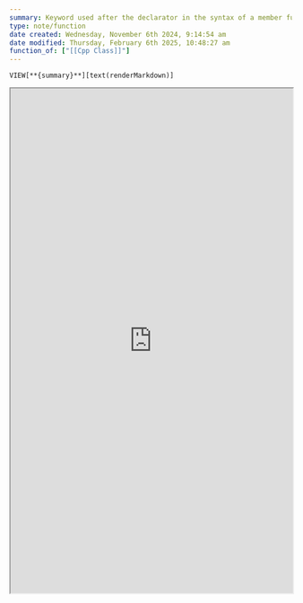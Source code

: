 ```yaml
---
summary: Keyword used after the declarator in the syntax of a member function. Ensures that the function is virtual and IS overriding a virtual function from a base class.
type: note/function
date created: Wednesday, November 6th 2024, 9:14:54 am
date modified: Thursday, February 6th 2025, 10:48:27 am
function_of: ["[[Cpp Class]]"]
---
```

`VIEW[**{summary}**][text(renderMarkdown)]`
<iframe src="https://en.cppreference.com/w/cpp/language/override" style="width: 100%; height: 900px;"></iframe>